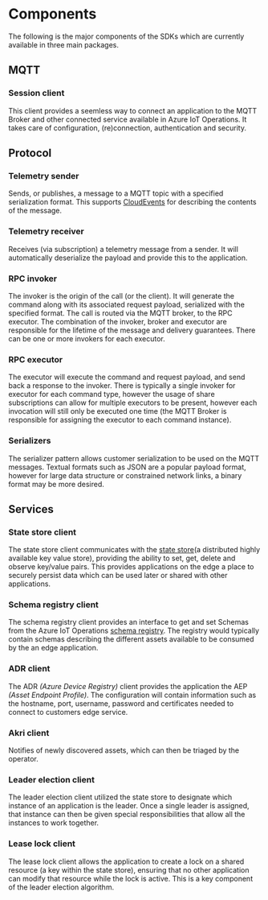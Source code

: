 # Components

The following is the major components of the SDKs which are currently available in three main packages.

## MQTT 

### Session client

This client provides a seemless way to connect an application to the MQTT Broker and other connected service available in Azure IoT Operations. It takes care of configuration, (re)connection, authentication and security.

## Protocol

### Telemetry sender

Sends, or publishes, a message to a MQTT topic with a specified serialization format. This supports [CloudEvents](https://cloudevents.io) for describing the contents of the message.

### Telemetry receiver

Receives (via subscription) a telemetry message from a sender. It will automatically deserialize the payload and provide this to the application.


### RPC invoker

The invoker is the origin of the call (or the client). It will generate the command along with its associated request payload, serialized with the specified format. The call is routed via the MQTT broker, to the RPC executor. The combination of the invoker, broker and executor are responsible for the lifetime of the message and delivery guarantees. There can be one or more invokers for each executor.

### RPC executor

The executor will execute the command and request payload, and send back a response to the invoker. There is typically a single invoker for executor for each command type, however the usage of share subscriptions can allow for multiple executors to be present, however each invocation will still only be executed one time (the MQTT Broker is responsible for assigning the executor to each command instance).

### Serializers

The serializer pattern allows customer serialization to be used on the MQTT messages. Textual formats such as JSON are a popular payload format, however for large data structure or constrained network links, a binary format may be more desired.

## Services

### State store client

The state store client communicates with the [state store](https://learn.microsoft.com/azure/iot-operations/create-edge-apps/concept-about-state-store-protocol)(a distributed highly available key value store), providing the ability to set, get, delete and observe key/value pairs. This provides applications on the edge a place to securely persist data which can be used later or shared with other applications.

### Schema registry client

The schema registry client provides an interface to get and set Schemas from the Azure IoT Operations [schema registry](https://learn.microsoft.com/en-us/azure/iot-operations/connect-to-cloud/concept-schema-registry). The registry would typically contain schemas describing the different assets available to be consumed by the an edge application.

### ADR client

The ADR *(Azure Device Registry)* client provides the application the AEP *(Asset Endpoint Profile)*. The configuration will contain information such as the hostname, port, username, password and certificates needed to connect to customers edge service.

### Akri client

Notifies of newly discovered assets, which can then be triaged by the operator.

### Leader election client

The leader election client utilized the state store to designate which instance of an application is the leader. Once a single leader is assigned, that instance can then be given special responsibilities that allow all the instances to work together.

### Lease lock client

The lease lock client allows the application to create a lock on a shared resource (a key within the state store), ensuring that no other application can modify that resource while the lock is active. This is a key component of the leader election algorithm.

